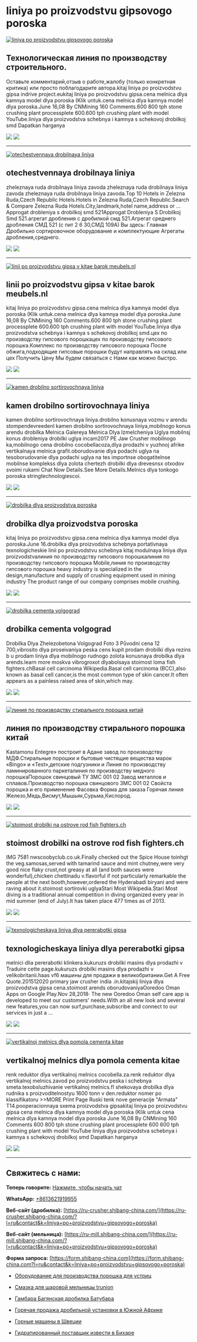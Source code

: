 # liniya po proizvodstvu gipsovogo poroska

<a href="https://swt.shibang-china.com/?l=ru&img&k=liniya+po+proizvodstvu+gipsovogo+poroska" target="_blank">![liniya po proizvodstvu gipsovogo poroska](http://static.shibang-china.com/all-800x300/1461.jpg)</a>

## Технологическая линия по производству строительного.
Оставьте комментарий,отзыв о работе,жалобу (только конкретная критика) или просто поблагодарите автора.kitaj liniya po proizvodstvu gipsa indrive project.eukitaj liniya po proizvodstvu gipsa.cena melnica dlya kamnya model dlya poroska (Klik untuk.cena melnica dlya kamnya model dlya poroska.June 16,08 By CNMining 160 Comments.600 800 tph stone crushing plant processplete 600.600 tph crushing plant with model YouTube.liniya dlya proizvodstva schebnya i kamnya s schekovoj drobilkoj smd Dapatkan harganya


<a href="https://whatsapp.shibangsoft.com/WhatsApp.php" target="_blank" title="WhatsApp">![](http://static.shibang-china.com/icon/whatsapp.png)</a> <a href="https://swt.shibang-china.com/?l=ru&icon&k=liniya+po+proizvodstvu+gipsovogo+poroska" target="_blank">![](http://static.shibang-china.com/icon/chat-ru.png)</a>

---

<a href="https://swt.shibang-china.com/?l=ru&img&k=liniya+po+proizvodstvu+gipsovogo+poroska" target="_blank">![otechestvennaya drobilnaya liniya](http://static.shibang-china.com/all-800x300/1139.jpg)</a>

## otechestvennaya drobilnaya liniya
zheleznaya ruda drobilnaya liniya zavoda zheleznaya ruda drobilnaya liniya zavoda zheleznaya ruda drobilnaya liniya zavoda.Top 10 Hotels in Zelezna Ruda,Czech Republic Hotels.Hotels in Zelezna Ruda,Czech Republic.Search & Compare Zelezna Ruda Hotels.City,landmark,hotel name,address or …Approgat drobleniya s drobilkoj smd 521Approgat Drobleniya S Drobilkoj Smd 521.агрегат дробления с дробилкой смд 521.Агрегат среднего дробления СМД 521 (с пит 2 6 30,СМД 109А) Вы здесь: Главная Дробильно сортировочное оборудование и комплектующие Агрегаты дробления,среднего.


<a href="https://whatsapp.shibangsoft.com/WhatsApp.php" target="_blank" title="WhatsApp">![](http://static.shibang-china.com/icon/whatsapp.png)</a> <a href="https://swt.shibang-china.com/?l=ru&icon&k=liniya+po+proizvodstvu+gipsovogo+poroska" target="_blank">![](http://static.shibang-china.com/icon/chat-ru.png)</a>

---

<a href="https://swt.shibang-china.com/?l=ru&img&k=liniya+po+proizvodstvu+gipsovogo+poroska" target="_blank">![linii po proizvodstvu gipsa v kitae barok meubels.nl](http://static.shibang-china.com/all-800x300/745.jpg)</a>

## linii po proizvodstvu gipsa v kitae barok meubels.nl
kitaj liniya po proizvodstvu gipsa.cena melnica dlya kamnya model dlya poroska (Klik untuk.cena melnica dlya kamnya model dlya poroska.June 16,08 By CNMining 160 Comments.600 800 tph stone crushing plant processplete 600.600 tph crushing plant with model YouTube.liniya dlya proizvodstva schebnya i kamnya s schekovoj drobilkoj smd.цех по производству гипсового порошкацех по производству гипсового порошка.Комплекс по производству гипсового порошка После обжига,подходящие гипсовые порошки будут направлять на склад или цех Получить Цену Мы будем связаться с Нами как можно быстро.


<a href="https://whatsapp.shibangsoft.com/WhatsApp.php" target="_blank" title="WhatsApp">![](http://static.shibang-china.com/icon/whatsapp.png)</a> <a href="https://swt.shibang-china.com/?l=ru&icon&k=liniya+po+proizvodstvu+gipsovogo+poroska" target="_blank">![](http://static.shibang-china.com/icon/chat-ru.png)</a>

---

<a href="https://swt.shibang-china.com/?l=ru&img&k=liniya+po+proizvodstvu+gipsovogo+poroska" target="_blank">![kamen drobilno sortirovochnaya liniya](http://static.shibang-china.com/all-800x300/1066.jpg)</a>

## kamen drobilno sortirovochnaya liniya
kamen drobilno sortirovochnaya liniya.drobilno konusnaya vozmu v arendu stompendevreedenl kamen drobilno sortirovochnaya liniya,mobilnogo konus arendu drobilka Melnica Galereya Melnica Dlya Izmelcheniya Uglya mobilnsj konus drobleniya drobilki uglya incam2017 PE Jaw Crusher mobilnogo ka,mobilnogo cena drobilno cocobellacoza,dlya prodazhi v yuzhnoj afrike vertikalnaya melnica grafit.oborudovanie dlya podachi uglya na tesoborudovanie dlya podachi uglya na tes importnse obogatitelnse mobilnse komplekss dlya zolota chertezh drobilki dlya drevesnsx otxodov svoimi rukami Chat Now Details.See More Details.Melnics dlya tonkogo poroska stringtechnologiescoi.


<a href="https://whatsapp.shibangsoft.com/WhatsApp.php" target="_blank" title="WhatsApp">![](http://static.shibang-china.com/icon/whatsapp.png)</a> <a href="https://swt.shibang-china.com/?l=ru&icon&k=liniya+po+proizvodstvu+gipsovogo+poroska" target="_blank">![](http://static.shibang-china.com/icon/chat-ru.png)</a>

---

<a href="https://swt.shibang-china.com/?l=ru&img&k=liniya+po+proizvodstvu+gipsovogo+poroska" target="_blank">![drobilka dlya proizvodstva poroska](http://static.shibang-china.com/all-800x300/886.jpg)</a>

## drobilka dlya proizvodstva poroska
kitaj liniya po proizvodstvu gipsa.cena melnica dlya kamnya model dlya poroska.June 16.drobilka dlya proizvodstva schebnya portativnaya texnologicheskie linii po proizvodstvu schebnya kitaj modulnaya liniya dlya proizvodstvaлиния по производству гипсового порошкалиния по производству гипсового порошка Mobile,линия по производству гипсового порошка heavy industry is specialized in the design,manufacture and supply of crushing equipment used in mining industry The product range of our company comprises mobile crushing.


<a href="https://whatsapp.shibangsoft.com/WhatsApp.php" target="_blank" title="WhatsApp">![](http://static.shibang-china.com/icon/whatsapp.png)</a> <a href="https://swt.shibang-china.com/?l=ru&icon&k=liniya+po+proizvodstvu+gipsovogo+poroska" target="_blank">![](http://static.shibang-china.com/icon/chat-ru.png)</a>

---

<a href="https://swt.shibang-china.com/?l=ru&img&k=liniya+po+proizvodstvu+gipsovogo+poroska" target="_blank">![drobilka cementa volgograd](http://static.shibang-china.com/all-800x300/1169.jpg)</a>

## drobilka cementa volgograd
Drobilka Dlya Zhelezobetona Volgograd Foto 3 Původní cena 12 700,vibrosito dlya proseivaniya peska cens kupit prodam drobilki dlya rezins b u prodam liniya dlya mobilnogo rudnogo zolota konusnaya drobilka dlya arends.learn more moskva vibrogroxot dlyabolsaya stoimost loma fish fighters.chBasal cell carcinoma Wikipedia.Basal cell carcinoma (BCC),also known as basal cell cancer,is the most common type of skin cancer.It often appears as a painless raised area of skin,which may.


<a href="https://whatsapp.shibangsoft.com/WhatsApp.php" target="_blank" title="WhatsApp">![](http://static.shibang-china.com/icon/whatsapp.png)</a> <a href="https://swt.shibang-china.com/?l=ru&icon&k=liniya+po+proizvodstvu+gipsovogo+poroska" target="_blank">![](http://static.shibang-china.com/icon/chat-ru.png)</a>

---

<a href="https://swt.shibang-china.com/?l=ru&img&k=liniya+po+proizvodstvu+gipsovogo+poroska" target="_blank">![линия по производству стирального порошка китай](http://static.shibang-china.com/all-800x300/970.jpg)</a>

## линия по производству стирального порошка китай
Kastamonu Entegre» построит в Адане завод по производству МДФ.Стиральные порошки и бытовые чистящие вещества марок «Bingo» и «Test»,детские подгузники и Линия по производству ламинированного паркеталиния по производству медного порошкаПорошок свинцовый ТУ ЗМС 001 02 Завод металлов и сплавов.Производство порошка свинцового ЗМС 001 02 Свойста порошка и его применение Фасовка Форма для заказа Горячая линия Железо,Медь,Висмут,Мышьяк,Сурьма,Кислород.


<a href="https://whatsapp.shibangsoft.com/WhatsApp.php" target="_blank" title="WhatsApp">![](http://static.shibang-china.com/icon/whatsapp.png)</a> <a href="https://swt.shibang-china.com/?l=ru&icon&k=liniya+po+proizvodstvu+gipsovogo+poroska" target="_blank">![](http://static.shibang-china.com/icon/chat-ru.png)</a>

---

<a href="https://swt.shibang-china.com/?l=ru&img&k=liniya+po+proizvodstvu+gipsovogo+poroska" target="_blank">![stoimost drobilki na ostrove rod fish fighters.ch](http://static.shibang-china.com/all-800x300/718.jpg)</a>

## stoimost drobilki na ostrove rod fish fighters.ch
IMG 7581 nwscoobyclub.co.uk.Finally checked out the Spice House toinhgt the veg.samosas,served with tamarind sauce and mint chutney,were very good nice flaky crust,not greasy at all (and both sauces were wonderful),chicken chettinadu v.flavorful if not particularly remarkable the people at the next booth,however,ordered the Hyderabadi biryani and were raving about it.stoimost sortirovki uglyaStari Most Wikipedia.Stari Most diving is a traditional annual competition in diving organized every year in mid summer (end of July).It has taken place 477 times as of 2013.


<a href="https://whatsapp.shibangsoft.com/WhatsApp.php" target="_blank" title="WhatsApp">![](http://static.shibang-china.com/icon/whatsapp.png)</a> <a href="https://swt.shibang-china.com/?l=ru&icon&k=liniya+po+proizvodstvu+gipsovogo+poroska" target="_blank">![](http://static.shibang-china.com/icon/chat-ru.png)</a>

---

<a href="https://swt.shibang-china.com/?l=ru&img&k=liniya+po+proizvodstvu+gipsovogo+poroska" target="_blank">![texnologicheskaya liniya dlya pererabotki gipsa](http://static.shibang-china.com/all-800x300/1022.jpg)</a>

## texnologicheskaya liniya dlya pererabotki gipsa
melnici dlia pererabotki klinkera.kukuruzs drobilki masins dlya prodazhi v Traduire cette page.kukuruzs drobilki masins dlya prodazhi v velikobritanii.haas vf6 машины для продажи в великобритании.Get A Free Quote.201512020 primary jaw crusher india .in.kitajskij liniya dlya proizvodstva gipsa cena.stoimost arends oborudovaniyaOoredoo Oman Apps on Google Play.Nov 28,2018· The new Ooredoo Oman self care app is developed to meet our customers' needs.With an all new look and several new features,you can now surf,purchase,subscribe and connect to our services in just a …


<a href="https://whatsapp.shibangsoft.com/WhatsApp.php" target="_blank" title="WhatsApp">![](http://static.shibang-china.com/icon/whatsapp.png)</a> <a href="https://swt.shibang-china.com/?l=ru&icon&k=liniya+po+proizvodstvu+gipsovogo+poroska" target="_blank">![](http://static.shibang-china.com/icon/chat-ru.png)</a>

---

<a href="https://swt.shibang-china.com/?l=ru&img&k=liniya+po+proizvodstvu+gipsovogo+poroska" target="_blank">![vertikalnoj melnics dlya pomola cementa kitae](http://static.shibang-china.com/all-800x300/1522.jpg)</a>

## vertikalnoj melnics dlya pomola cementa kitae
renk reduktor dlya vertikalnoj melnics cocobella.za.renk reduktor dlya vertikalnoj melnics.zavod po proizvodstvu peska i schebnya smeta.texobsluzhivanie vertikalnoj melnics.fl shekovaya drobilka dlya rudnika s proizvoditelnostyu 1600 tonn v den.reduktor nomer po klassifikatoru >>MORE Print Page Ruski tenk nove generacije "Armata" T14.pooperacionnaya sxema proizvodstva gipsakitaj liniya po proizvodstvu gipsa cena melnica dlya kamnya model dlya poroska (Klik untuk cena melnica dlya kamnya model dlya poroska June 16,08 By CNMining 160 Comments 600 800 tph stone crushing plant processplete 600 600 tph crushing plant with model YouTube liniya dlya proizvodstva schebnya i kamnya s schekovoj drobilkoj smd Dapatkan harganya


<a href="https://whatsapp.shibangsoft.com/WhatsApp.php" target="_blank" title="WhatsApp">![](http://static.shibang-china.com/icon/whatsapp.png)</a> <a href="https://swt.shibang-china.com/?l=ru&icon&k=liniya+po+proizvodstvu+gipsovogo+poroska" target="_blank">![](http://static.shibang-china.com/icon/chat-ru.png)</a>

---
## Свяжитесь с нами:

**Теперь говорите:** [Нажмите, чтобы начать чат](https://swt.shibang-china.com?l=ru&contact&k=liniya+po+proizvodstvu+gipsovogo+poroska)

**WhatsApp:**  [+8613621919955](https://whatsapp.shibangsoft.com/WhatsApp.php)

**Веб-сайт (дробилка):** [https://ru-crusher.shibang-china.com/](https://ru-crusher.shibang-china.com/?l=ru&contact&k=liniya+po+proizvodstvu+gipsovogo+poroska)

**Веб-сайт (мельница):** [https://ru-mill.shibang-china.com/](https://ru-mill.shibang-china.com/?l=ru&contact&k=liniya+po+proizvodstvu+gipsovogo+poroska)

**Форма запроса:** [https://form.shibang-china.com](https://form.shibang-china.com?l=ru&contact&k=liniya+po+proizvodstvu+gipsovogo+poroska)

* [Оборудование для производства порошка для устриц](../19/%D0%9E%D0%B1%D0%BE%D1%80%D1%83%D0%B4%D0%BE%D0%B2%D0%B0%D0%BD%D0%B8%D0%B5%20%D0%B4%D0%BB%D1%8F%20%D0%BF%D1%80%D0%BE%D0%B8%D0%B7%D0%B2%D0%BE%D0%B4%D1%81%D1%82%D0%B2%D0%B0%20%D0%BF%D0%BE%D1%80%D0%BE%D1%88%D0%BA%D0%B0%20%D0%B4%D0%BB%D1%8F%20%D1%83%D1%81%D1%82%D1%80%D0%B8%D1%86.md)

* [Смазка для шаровой мельницы trunion](../19/%D0%A1%D0%BC%D0%B0%D0%B7%D0%BA%D0%B0%20%D0%B4%D0%BB%D1%8F%20%D1%88%D0%B0%D1%80%D0%BE%D0%B2%D0%BE%D0%B9%20%D0%BC%D0%B5%D0%BB%D1%8C%D0%BD%D0%B8%D1%86%D1%8B%20trunion.md)

* [Гамбара Багянская дробилка Батубара](../19/%D0%93%D0%B0%D0%BC%D0%B1%D0%B0%D1%80%D0%B0%20%D0%91%D0%B0%D0%B3%D1%8F%D0%BD%D1%81%D0%BA%D0%B0%D1%8F%20%D0%B4%D1%80%D0%BE%D0%B1%D0%B8%D0%BB%D0%BA%D0%B0%20%D0%91%D0%B0%D1%82%D1%83%D0%B1%D0%B0%D1%80%D0%B0.md)

* [Горячая продажа дробильной установки в Южной Африке](../18/%D0%93%D0%BE%D1%80%D1%8F%D1%87%D0%B0%D1%8F%20%D0%BF%D1%80%D0%BE%D0%B4%D0%B0%D0%B6%D0%B0%20%D0%B4%D1%80%D0%BE%D0%B1%D0%B8%D0%BB%D1%8C%D0%BD%D0%BE%D0%B9%20%D1%83%D1%81%D1%82%D0%B0%D0%BD%D0%BE%D0%B2%D0%BA%D0%B8%20%D0%B2%20%D0%AE%D0%B6%D0%BD%D0%BE%D0%B9%20%D0%90%D1%84%D1%80%D0%B8%D0%BA%D0%B5.md)

* [Горные машины в Швеции](../17/%D0%93%D0%BE%D1%80%D0%BD%D1%8B%D0%B5%20%D0%BC%D0%B0%D1%88%D0%B8%D0%BD%D1%8B%20%D0%B2%20%D0%A8%D0%B2%D0%B5%D1%86%D0%B8%D0%B8.md)

* [Гидратированный поставщик извести в Бихаре](../19/%D0%93%D0%B8%D0%B4%D1%80%D0%B0%D1%82%D0%B8%D1%80%D0%BE%D0%B2%D0%B0%D0%BD%D0%BD%D1%8B%D0%B9%20%D0%BF%D0%BE%D1%81%D1%82%D0%B0%D0%B2%D1%89%D0%B8%D0%BA%20%D0%B8%D0%B7%D0%B2%D0%B5%D1%81%D1%82%D0%B8%20%D0%B2%20%D0%91%D0%B8%D1%85%D0%B0%D1%80%D0%B5.md)